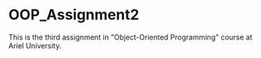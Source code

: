 # OOP_Assignment2
This is the third assignment in "Object-Oriented Programming" course at Ariel University.
